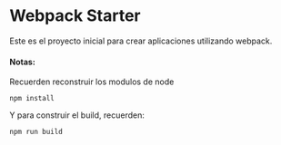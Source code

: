 # Webpack Starter

Este es el proyecto inicial para crear aplicaciones utilizando webpack.

#### Notas:
Recuerden reconstruir los modulos de node
````
npm install
````
Y para construir el build, recuerden:
````
npm run build
````

